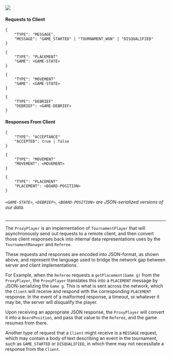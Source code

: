 ![](/home/fdwraith/Github/christine/Fish/Planning/remote.png)

#### Requests to Client

```
{
	"TYPE": "MESSAGE",
	"MESSAGE": "GAME_STARTED" | "TOURNAMENT_WON" | "DISQUALIFIED"
}
```

```
{
	"TYPE": "PLACEMENT"
	"GAME": <GAME-STATE>
}
```

```
{
	"TYPE": "MOVEMENT"
	"GAME": <GAME-STATE>
}
```

```
{
	"TYPE": "DEBRIEF"
	"DEBRIEF": <GAME-DEBRIEF>
}
```

#### Responses From Client

```
{
	"TYPE": "ACCEPTANCE"
	"ACCEPTED": true | false
}
```

```
{
	"TYPE": "MOVEMENT"
	"MOVEMENT": <MOVEMENT>
}
```

```
{
	"TYPE": "PLACEMENT"
	"PLACEMENT": <BOARD-POSITION> 
}
```

###### `<GAME-STATE>`, `<DEBRIEF>`, `<BOARD-POSITION>` are JSON-serialized versions of our data.

***

The `ProxyPlayer` is an implementation of `TournamentPlayer` that will asynchronously send out requests to a remote client, and then convert those client responses back into internal data representations uses by the `TournamentManager` and `Referee`.

These requests and responses are encoded into JSON-format, as shown above, and represent the language used to bridge the network gap between server and client implementations. 

For Example, when the `Referee` requests a `getPlacement(Game g)` from the `ProxyPlayer`, the `ProxyPlayer` translates this into a `PLACEMENT` message by JSON-serializing the `Game g`. This is what is sent across the network, which the `Client` will receive and respond with the corresponding `PLACEMENT` response. In the event of a malformed response, a timeout, or whatever it may be, the server will disqualify the player. 

Upon receiving an appropriate JSON response, the `ProxyPlayer` will convert it into a `BoardPosition`, and pass that value to the `Referee`, and the game resumes from there.

Another type of request that a `Client` might receive is a `MESSAGE` request, which may contain a body of text describing an event in the tournament, such as `GAME_STARTED` or `DISQUALIFIED`, in which there may not necessitate a response from the `Client`.